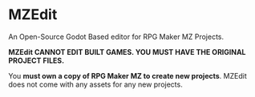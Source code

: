 # MZEdit
An Open-Source Godot Based editor for RPG Maker MZ Projects.

**MZEdit CANNOT EDIT BUILT GAMES. YOU MUST HAVE THE ORIGINAL PROJECT FILES.**

You **must own a copy of RPG Maker MZ to create new projects**. MZEdit does not come with any assets for any new projects.
